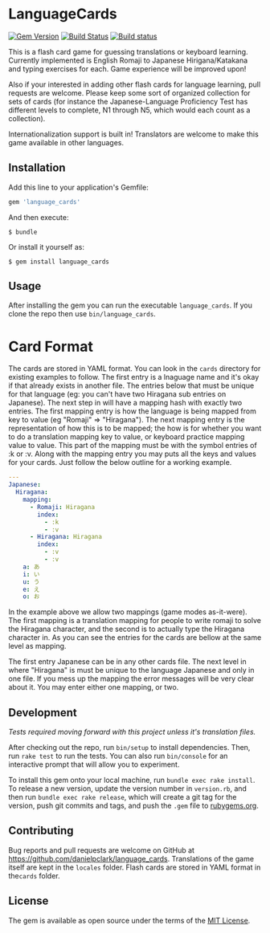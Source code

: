 # LanguageCards
[![Gem Version](https://badge.fury.io/rb/language_cards.svg)](https://badge.fury.io/rb/language_cards)
[![Build Status](https://travis-ci.org/danielpclark/language_cards.svg?branch=master)](https://travis-ci.org/danielpclark/language_cards)
[![Build status](https://ci.appveyor.com/api/projects/status/y6jadvlhk50ncbrh?svg=true)](https://ci.appveyor.com/project/danielpclark/language-cards)


This is a flash card game for guessing translations or keyboard learning.  Currently implemented is
English Romaji to Japanese Hirigana/Katakana and typing exercises for each.  Game experience will be improved upon!

Also if your interested in adding other flash cards for language learning, pull requests are welcome.  Please
keep some sort of organized collection for sets of cards (for instance the Japanese-Language Proficiency Test
has different levels to complete, N1 through N5, which would each count as a collection).

Internationalization support is built in!  Translators are welcome to make this game available in other languages.

## Installation

Add this line to your application's Gemfile:

```ruby
gem 'language_cards'
```

And then execute:

    $ bundle

Or install it yourself as:

    $ gem install language_cards

## Usage

After installing the gem you can run the executable `language_cards`.  If you clone the repo then use
`bin/language_cards`.

# Card Format

The cards are stored in YAML format.  You can look in the `cards` directory for existing examples to follow.
The first entry is a lnaguage name and it's okay if that already exists in another file.  The entries below that
must be unique for that language (eg: you can't have two Hiragana sub entries on Japanese).  The next step in
will have a mapping hash with exactly two entries.  The first mapping entry is how the language is being mapped
from key to value (eg "Romaji" => "Hiragana").  The next mapping entry is the representation of how this is to be
mapped; the how is for whether you want to do a translation mapping key to value, or keyboard practice mapping
value to value.  This part of the mapping must be with the symbol entries of :k or :v.  Along with the mapping
entry you may puts all the keys and values for your cards.  Just follow the below outline for a working example.

```yaml
---
Japanese:
  Hiragana:
    mapping:
      - Romaji: Hiragana
        index: 
          - :k
          - :v
      - Hiragana: Hiragana
        index: 
          - :v
          - :v
    a: あ
    i: い
    u: う
    e: え
    o: お
```

In the example above we allow two mappings (game modes as-it-were).  The first mapping is a translation mapping
for people to write romaji to solve the Hiragana character, and the second is to actually type the Hiragana
character in.  As you can see the entries for the cards are bellow at the same level as mapping.

The first entry Japanese can be in any other cards file.  The next level in where "Hiragana" is must be unique to
the language Japanese and only in one file.  If you mess up the mapping the error messages will be very clear
about it.  You may enter either one mapping, or two.

## Development

*Tests required moving forward with this project unless it's translation files.*

After checking out the repo, run `bin/setup` to install dependencies. Then, run `rake test` to run the tests. You can also run `bin/console` for an interactive prompt that will allow you to experiment.

To install this gem onto your local machine, run `bundle exec rake install`. To release a new version, update the version number in `version.rb`, and then run `bundle exec rake release`, which will create a git tag for the version, push git commits and tags, and push the `.gem` file to [rubygems.org](https://rubygems.org).

## Contributing

Bug reports and pull requests are welcome on GitHub at https://github.com/danielpclark/language_cards.
Translations of the game itself are kept in the `locales` folder.  Flash cards are stored in YAML format in the`cards` folder.


## License

The gem is available as open source under the terms of the [MIT License](http://opensource.org/licenses/MIT).

